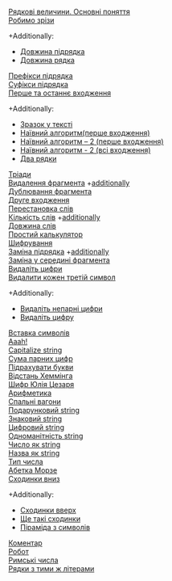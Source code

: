 [Рядкові величини. Основні поняття](Рядкові_величини_Основні_поняття.md)  
[Робимо зрізи](Робимо_зрізи.md)  

+Additionally:  
- [Довжина підрядка](https://basecamp.eolymp.com/uk/problems/8222)   
- [Довжина рядка](https://basecamp.eolymp.com/uk/problems/8569)  

[Префікси підрядка](https://basecamp.eolymp.com/uk/problems/8223)  
[Суфікси підрядка](https://basecamp.eolymp.com/uk/problems/8224)  
[Перше та останнє входження](https://basecamp.eolymp.com/uk/problems/4726)  

+Additionally:  
- [Зразок у тексті](https://basecamp.eolymp.com/uk/problems/8225)  
- [Наївний алгоритм(перше входження)](https://basecamp.eolymp.com/uk/problems/8226)  
- [Наївний алгоритм – 2 (перше входження)](https://basecamp.eolymp.com/uk/problems/8227)  
- [Наївний алгоритм - 2 (всі входження)](https://basecamp.eolymp.com/uk/problems/8228)  
- [Два рядки](https://basecamp.eolymp.com/uk/problems/8232)  

[Тріади](Тріади.md)  
[Видалення фрагмента](Видалення_фрагмента.md) +[additionally](https://basecamp.eolymp.com/uk/problems/8986)  
[Дублювання фрагмента](Дублювання_фрагмента.md)  
[Друге входження](https://basecamp.eolymp.com/uk/problems/4727)  
[Перестановка слів](https://basecamp.eolymp.com/uk/problems/963)  
[Кількість слів](https://basecamp.eolymp.com/uk/problems/909) +[additionally](https://basecamp.eolymp.com/uk/problems/329)  
[Довжина слів](https://basecamp.eolymp.com/uk/problems/8570)  
[Простий калькулятор](https://basecamp.eolymp.com/uk/problems/8319)   
[Шифрування](Шифрування.md)  
[Заміна підрядка](Заміна_підрядка.md) +[additionally](https://basecamp.eolymp.com/uk/problems/8987)  
[Заміна у середині фрагмента](Заміна_у_середині_фрагмента.md)  
[Видаліть цифри](https://basecamp.eolymp.com/uk/problems/8318)  
[Видалити кожен третій символ](Видалити_кожен_третій_символ.md)

+Additionally:
- [Видаліть непарні цифри](https://basecamp.eolymp.com/uk/problems/9393)  
- [Видаліть цифру](https://basecamp.eolymp.com/uk/problems/8625)  

[Вставка символів](Вставка_символів.md)  
[Aaah!](https://basecamp.eolymp.com/uk/problems/6827)  
[Capitalize string](https://basecamp.eolymp.com/uk/problems/8320)  
[Сума парних цифр](https://basecamp.eolymp.com/uk/problems/8519)  
[Підрахувати букви](https://basecamp.eolymp.com/uk/problems/8571)  
[Відстань Хеммінга](https://basecamp.eolymp.com/uk/problems/11432)  
[Шифр Юлія Цезаря](https://basecamp.eolymp.com/uk/problems/2164)  
[Арифметика](https://basecamp.eolymp.com/uk/problems/3255)  
[Спальні вагони](https://basecamp.eolymp.com/uk/problems/7326)  
[Подарунковий string](https://basecamp.eolymp.com/uk/problems/11436)  
[Знаковий string](https://basecamp.eolymp.com/uk/problems/11437)  
[Цифровий string](https://basecamp.eolymp.com/uk/problems/11438)  
[Одноманітність string](https://basecamp.eolymp.com/uk/problems/11439)  
[Число як string](https://basecamp.eolymp.com/uk/problems/11440)  
[Назва як string](https://basecamp.eolymp.com/uk/problems/11441)   
[Тип числа](Тип_числа.md)  
[Абетка Морзе](Абетка_Морзе.md)  
[Сходинки вниз](https://basecamp.eolymp.com/uk/problems/9979)  

+Additionally:  
- [Сходинки вверх](https://basecamp.eolymp.com/uk/problems/9980)  
- [Ще такі сходинки](https://basecamp.eolymp.com/uk/problems/9981)  
- [Піраміда з символів](https://basecamp.eolymp.com/uk/problems/1119)  

[Коментар](Коментар.md)  
[Робот](https://basecamp.eolymp.com/uk/problems/87)  
[Римські числа](https://basecamp.eolymp.com/uk/problems/7)  
[Рядки з тими ж літерами](https://basecamp.eolymp.com/uk/problems/6628)  

